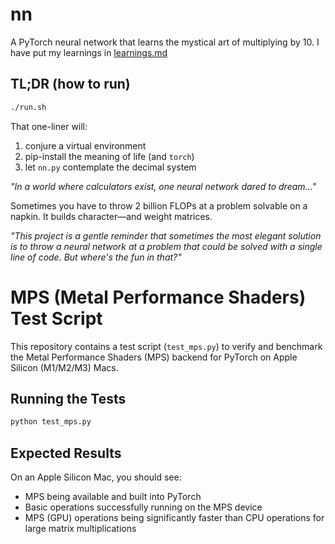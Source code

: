 # nn

A PyTorch neural network that learns the mystical art of multiplying by 10. I have put my learnings in [learnings.md](learnings.md)

## TL;DR (how to run)

```bash
./run.sh
```

That one-liner will:

1. conjure a virtual environment
2. pip-install the meaning of life (and `torch`)
3. let `nn.py` contemplate the decimal system

_"In a world where calculators exist, one neural network dared to dream..."_

Sometimes you have to throw 2 billion FLOPs at a problem solvable on a napkin. It builds character—and weight matrices.

_"This project is a gentle reminder that sometimes the most elegant solution is to throw a neural network at a problem that could be solved with a single line of code. But where's the fun in that?"_

# MPS (Metal Performance Shaders) Test Script

This repository contains a test script (`test_mps.py`) to verify and benchmark the Metal Performance Shaders (MPS) backend for PyTorch on Apple Silicon (M1/M2/M3) Macs.

## Running the Tests

```bash
python test_mps.py
```

## Expected Results

On an Apple Silicon Mac, you should see:

- MPS being available and built into PyTorch
- Basic operations successfully running on the MPS device
- MPS (GPU) operations being significantly faster than CPU operations for large matrix multiplications
